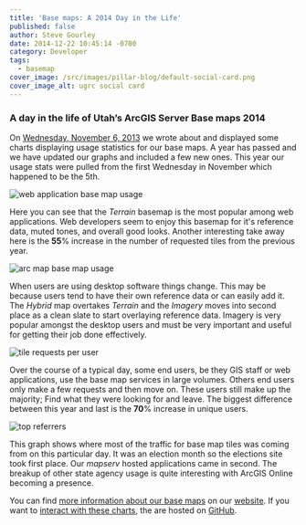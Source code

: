 ```yaml
---
title: 'Base maps: A 2014 Day in the Life'
published: false
author: Steve Gourley
date: 2014-12-22 10:45:14 -0700
category: Developer
tags:
  - basemap
cover_image: /src/images/pillar-blog/default-social-card.png
cover_image_alt: ugrc social card
---
```


### A day in the life of Utah’s ArcGIS Server Base maps 2014

On [Wednesday, November 6, 2013](/blog/2014-01-14-a-day-in-the-life-of-utahs-arcgis-server-base-maps) we wrote about and displayed some charts displaying usage statistics for our base maps. A year has passed and we have updated our graphs and included a few new ones. This year our usage stats were pulled from the first Wednesday in November which happened to be the 5th.

![web application base map usage](/images/404.png)

Here you can see that the _Terrain_ basemap is the most popular among web applications. Web developers seem to enjoy this basemap for it&#39;s reference data, muted tones, and overall good looks. Another interesting take away here is the **55**% increase in the number of requested tiles from the previous year.

![arc map base map usage](/images/404.png)

When users are using desktop software things change. This may be because users tend to have their own reference data or can easily add it. The _Hybrid_ map overtakes _Terrain_ and the _Imagery_ moves into second place as a clean slate to start overlaying reference data. Imagery is very popular amongst the desktop users and must be very important and useful for getting their job done effectively.

![tile requests per user](/images/404.png)

Over the course of a typical day, some end users, be they GIS staff or web applications, use the base map services in large volumes. Others end users only make a few requests and then move on. These users still make up the majority; Find what they were looking for and leave. The biggest difference between this year and last is the **70**% increase in unique users.

![top referrers](/images/404.png)

This graph shows where most of the traffic for base map tiles was coming from on this particular day. It was an election month so the elections site took first place. Our _mapserv_ hosted applications came in second. The breakup of other state agency usage is quite interesting with ArcGIS Online becoming a presence.

You can find [more information about our base maps](/products/sgid/base-maps) on our [website](/). If you want to [interact with these charts](https://steveoh.github.io/Charts/), the are hosted on [GitHub](https://steveoh.github.io/Charts/).
